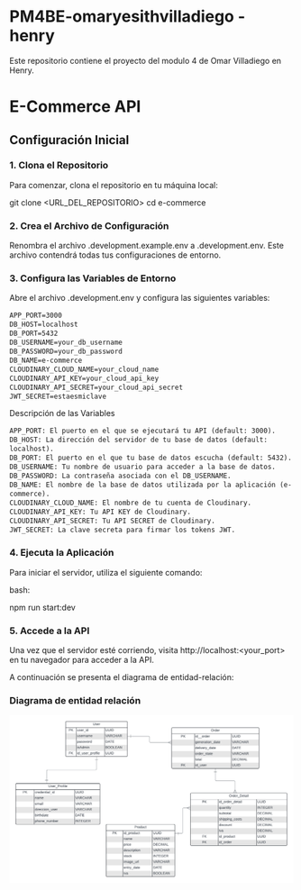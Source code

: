 # PM4BE-omaryesithvilladiego - henry

Este repositorio contiene el proyecto del modulo 4 de Omar Villadiego en Henry.



# E-Commerce API

## Configuración Inicial

### 1. Clona el Repositorio
Para comenzar, clona el repositorio en tu máquina local:

git clone <URL_DEL_REPOSITORIO>
cd e-commerce

### 2. Crea el Archivo de Configuración

Renombra el archivo .development.example.env a .development.env. Este archivo contendrá todas tus configuraciones de entorno.
### 3. Configura las Variables de Entorno

Abre el archivo .development.env y configura las siguientes variables:



    APP_PORT=3000
    DB_HOST=localhost
    DB_PORT=5432
    DB_USERNAME=your_db_username
    DB_PASSWORD=your_db_password
    DB_NAME=e-commerce
    CLOUDINARY_CLOUD_NAME=your_cloud_name
    CLOUDINARY_API_KEY=your_cloud_api_key
    CLOUDINARY_API_SECRET=your_cloud_api_secret
    JWT_SECRET=estaesmiclave

Descripción de las Variables

    APP_PORT: El puerto en el que se ejecutará tu API (default: 3000).
    DB_HOST: La dirección del servidor de tu base de datos (default: localhost).
    DB_PORT: El puerto en el que tu base de datos escucha (default: 5432).
    DB_USERNAME: Tu nombre de usuario para acceder a la base de datos.
    DB_PASSWORD: La contraseña asociada con el DB_USERNAME.
    DB_NAME: El nombre de la base de datos utilizada por la aplicación (e-commerce).
    CLOUDINARY_CLOUD_NAME: El nombre de tu cuenta de Cloudinary.
    CLOUDINARY_API_KEY: Tu API KEY de Cloudinary.
    CLOUDINARY_API_SECRET: Tu API SECRET de Cloudinary.
    JWT_SECRET: La clave secreta para firmar los tokens JWT.

### 4. Ejecuta la Aplicación

Para iniciar el servidor, utiliza el siguiente comando:

bash:

npm run start:dev

### 5. Accede a la API

Una vez que el servidor esté corriendo, visita http://localhost:<your_port> en tu navegador para acceder a la API.


A continuación se presenta el diagrama de entidad-relación:

### Diagrama de entidad relación

![Diagrama de Entidad-Relación](e-commerce-omaryesithvilladiego/assets/DER_e-commerce.png)